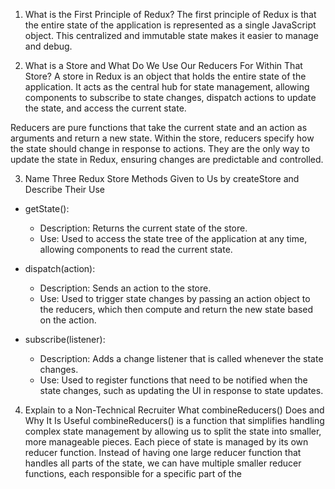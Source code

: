 1. What is the First Principle of Redux?
The first principle of Redux is that the entire state of the application is represented as a single JavaScript object. This centralized and immutable state makes it easier to manage and debug.

2. What is a Store and What Do We Use Our Reducers For Within That Store?
A store in Redux is an object that holds the entire state of the application. It acts as the central hub for state management, allowing components to subscribe to state changes, dispatch actions to update the state, and access the current state.

Reducers are pure functions that take the current state and an action as arguments and return a new state. Within the store, reducers specify how the state should change in response to actions. They are the only way to update the state in Redux, ensuring changes are predictable and controlled.

3. Name Three Redux Store Methods Given to Us by createStore and Describe Their Use

- getState():
  - Description: Returns the current state of the store.
  - Use: Used to access the state tree of the application at any time, allowing components to read the current state.

- dispatch(action):
  - Description: Sends an action to the store.
  - Use: Used to trigger state changes by passing an action object to the reducers, which then compute and return the new state based on the action.

- subscribe(listener):
  - Description: Adds a change listener that is called whenever the state changes.
  - Use: Used to register functions that need to be notified when the state changes, such as updating the UI in response to state updates.

4. Explain to a Non-Technical Recruiter What combineReducers() Does and Why It Is Useful
combineReducers() is a function that simplifies handling complex state management by allowing us to split the state into smaller, more manageable pieces. Each piece of state is managed by its own reducer function. Instead of having one large reducer function that handles all parts of the state, we can have multiple smaller reducer functions, each responsible for a specific part of the